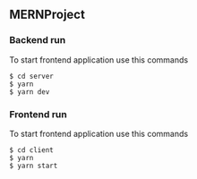 ## MERNProject

### Backend run

To start frontend application use this commands

```
$ cd server
$ yarn
$ yarn dev
```

### Frontend run

To start frontend application use this commands

```
$ cd client
$ yarn
$ yarn start
```

